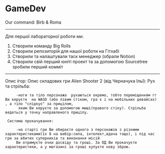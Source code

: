 # GameDev

Our command: Birb & Roma

------------------------------
Для першої лабораторної роботи ми:
1. Створили команду Big Rolls
2. Створили репозиторій для нашої роботи на Гітхабі
3. Створили та налаштували таск менеджер (обрали Notion)
4. Створили свій перший юніті проект та за допомогою Sourcetree зробили перший комміт

------------------------------
Опис ігор:
  Опис складових гри Alien Shooter 2 (від Черначука Ільї):
     Рух та стрільба:
     
         -ноги та тіло персонажа  рухаються окремо, тобто переміщенням гг Ви керуєте  на WASD (або лівим стіком, гра є і на мобільних девайсах) , а тіло "слідкує" за прицілом, 
          яким Ви керуєте за допомогою миші(правого стіку). Стрільба ведеться у точку направленого прицілу.
         
     Система прокачування:
     
         -на старті гри Ви обираєте одного з персонажів з різними характеристиками(їх 8 на вибір:сила, інтелект,вдача тощо), і під час гри за вбитих суперників та виконання місій 
         Ви отримуєте очки досвіду та гроші. За ОД Ви прокачуєте характеристики, а у магазині за гроші купуєте нову зброю.

